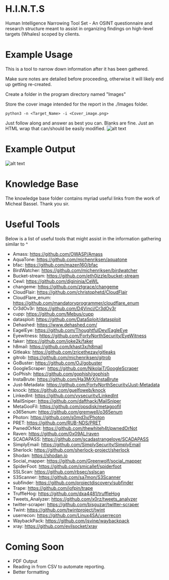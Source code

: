# H.I.N.T.S
Human Intelligence Narrowing Tool Set - An OSINT questionnaire and research structure meant to assist in organizing findings on high-level targets (Whales) scoped by clients.

# Example Usage
This is a tool to narrow down information after it has been gathered. 

Make sure notes are detailed before proceeding, otherwise it will likely end up getting re-created. 

Create a folder in the program directory named "Images"

Store the cover image intended for the report in the ./Images folder.

`python3 -n <Target_Name> -i <Cover_image.png>`

Just follow along and answer as best you can. Blanks are fine. Just an HTML wrap that can/should be easily modified.
![alt text](https://github.com/nins3i/HINTS/blob/master/usage.png)

# Example Output
![alt text](https://github.com/nins3i/HINTS/blob/master/example.png)

# Knowledge Base
The knowledge base folder contains myriad useful links from the work of Micheal Bassel. Thank you sir.

# Useful Tools
Below is a list of useful tools that might assist in the information gathering similar to ^

- Amass: https://github.com/OWASP/Amass
- AquaTone: https://github.com/michenriksen/aquatone
- bfac: https://github.com/mazen160/bfac
- BirdWatcher: https://github.com/michenriksen/birdwatcher
- Bucket-stream: https://github.com/eth0izzle/bucket-stream
- Cewl: https://github.com/digininja/CeWL 
- changeme: https://github.com/ztgrace/changeme
- CloudFlair: https://github.com/christophetd/CloudFlair
- CloudFlare_enum: https://github.com/mandatoryprogrammer/cloudflare_enum
- Cr3dOv3r: https://github.com/D4Vinci/Cr3dOv3r
- cupp: https://github.com/Mebus/cupp
- datasploit: https://github.com/DataSploit/datasploit
- Dehashed: https://www.dehashed.com/
- EagelEye: https://github.com/ThoughtfulDev/EagleEye
- Eyewitness: https://github.com/FortyNorthSecurity/EyeWitness
- faker: https://github.com/joke2k/faker 
- h8mail: https://github.com/khast3x/h8mail
- Gitleaks: https://github.com/zricethezav/gitleaks
- gitrob: https://github.com/michenriksen/gitrob
- GoBuster: https://github.com/OJ/gobuster
- GoogleScraper: https://github.com/NikolaiT/GoogleScraper
- GoPhish: https://github.com/gophish/gophish
- InstaBrute: https://github.com/Ha3MrX/InstaBrute
- Just-Metadata: https://github.com/FortyNorthSecurity/Just-Metadata
- knock: https://github.com/guelfoweb/knock
- LinkedInt: https://github.com/vysecurity/LinkedInt
- MailSniper: https://github.com/dafthack/MailSniper
- MetaGooFil: https://github.com/opsdisk/metagoofil
- o365enum: https://github.com/gremwell/o365enum
- Photon: https://github.com/s0md3v/Photon
- PRET: https://github.com/RUB-NDS/PRET
- PwnedOrNot: https://github.com/thewhiteh4t/pwnedOrNot
- Raven: https://github.com/0x09AL/raven 
- SCADAPASS: https://github.com/scadastrangelove/SCADAPASS
- SimplyEmail: https://github.com/SimplySecurity/SimplyEmail
- Sherlock: https://github.com/sherlock-project/sherlock
- Shodan: https://shodan.io
- Social_mapper: https://github.com/Greenwolf/social_mapper
- SpiderFoot: https://github.com/smicallef/spiderfoot
- SSLScan: https://github.com/rbsec/sslscan
- S3Scanner: https://github.com/sa7mon/S3Scanner
- subfinder: https://github.com/projectdiscovery/subfinder
- Trape: https://github.com/jofpin/trape
- TruffleHog: https://github.com/dxa4481/truffleHog
- Tweets_Analyzer: https://github.com/x0rz/tweets_analyzer
- twitter-scraper: https://github.com/bisguzar/twitter-scraper
- Twint: https://github.com/twintproject/twint
- userrecon: https://github.com/Linux4SA/userrecon
- WaybackPack: https://github.com/jsvine/waybackpack
- xray: https://github.com/evilsocket/xray


# Coming Soon
- PDF Output
- Reading in from CSV to automate reporting.
- Better formatting
